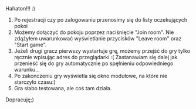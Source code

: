 Hahaton!!! :)

1. Po rejestracji czy po zalogowaniu przenosimy się do listy oczekujących pokoi
2. Możemy dołączyć do pokoju poprzez naciśnięcie "Join room". 
  Nie zdążyłem uwarunkować wyświetlanie przycisków "Leave room" oraz "Start game".
3. Jeżeli drugi gracz pierwszy wystartuje grę, możemy przejść do gry tylko ręcznie wpisując adres do przeglądarki :(
  Zastanawiam się dalej jak przenieść się do gry automatycznie po spęłnieniu odpowiedniego warunku...
4. Po zakonczeniu gry wyświetla się okno modułowe, na które nie starczyło czasu:)
5. Gra słabo testowana, ale coś tam działa.

Dopracuję;)